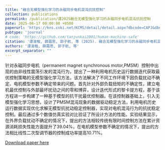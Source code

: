 ```yaml
---
title: "融合无模型强化学习的永磁同步电机混沌抗扰控制"
collection: publications
permalink: /publication/谭2025融合无模型强化学习的永磁同步电机混沌抗扰控制
date: 2025-06-17 00:00:00 +0500
paperurl: 'https://kns.cnki.net/KCMS/detail/detail.aspx?dbcode=CAPJ&dbname=CAPJLAST&filename=ZNJS2025061300B'
pubtype: 'journal'
# code: 'https://github.com/tanjunkai2001/human-machine-safe'
citation: '谭浚楷, 薛霜思, 郭子航, 等 (2025). 融合无模型强化学习的永磁同步电机混沌抗扰控制[J/OL]. 智能科学与技术学报.'
authors: '谭浚楷, 薛霜思, 郭子航, 等'
excerpt_separator: ""
---
```

针对永磁同步电机（permanent magnet synchronous motor,PMSM）控制中出现的由非线性震荡引发的混沌行为，提出了一种利用电机历史运行数据迭代获取最优控制策略的无模型强化学习方法，该方法解决了不同工作环境下因负载扰动不确定、电机模型参数不确定带来的问题。首先针对外部负载扭矩的不确定性，建立电机最优控制与外部最坏扰动之间的零和博弈，设计迭代形式的黎卡提方程，基于该方程进一步构建了一种基于模型的抗干扰最优控制器。在该控制器基础上，引入无模型强化学习思想，设计了PMSM混沌现象的数据驱动稳定方法，利用电机历史运行数据实现优化求解无模型抗扰动稳定控制器，实现对电机混沌行为的抗扰稳定控制。最后通过多个数值仿真实验对比验证了所设计方法的性能。实验结果显示，在外界负载扰动不确定的情况下，提出的方法相较传统有限时间控制方法在累计资源消耗损失性能方面提升了39.04%，在电机模型参数不确定的情况下，提出的方法相比线性二次型调节器的控制成功率提高10.71%。

[Download paper here](https://kns.cnki.net/KCMS/detail/detail.aspx?dbcode=CAPJ&dbname=CAPJLAST&filename=ZNJS2025061300B)